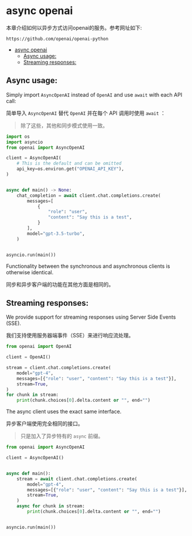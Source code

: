 # async openai

本章介绍如何以异步方式访问openai的服务。参考网址如下:<br>

```log
https://github.com/openai/openai-python
```

- [async openai](#async-openai)
  - [Async usage:](#async-usage)
  - [Streaming responses:](#streaming-responses)


## Async usage:

Simply import `AsyncOpenAI` instead of `OpenAI` and use `await` with each API call:<br>

简单导入 `AsyncOpenAI` 替代 `OpenAI` 并在每个 API 调用时使用 `await` ：<br>

> 除了这些，其他和同步模式使用一致。

```python
import os
import asyncio
from openai import AsyncOpenAI

client = AsyncOpenAI(
    # This is the default and can be omitted
    api_key=os.environ.get("OPENAI_API_KEY"),
)


async def main() -> None:
    chat_completion = await client.chat.completions.create(
        messages=[
            {
                "role": "user",
                "content": "Say this is a test",
            }
        ],
        model="gpt-3.5-turbo",
    )


asyncio.run(main())
```

Functionality between the synchronous and asynchronous clients is otherwise identical.<br>

同步和异步客户端的功能在其他方面是相同的。<br>


## Streaming responses:

We provide support for streaming responses using Server Side Events (SSE).<br>

我们支持使用服务器端事件（SSE）来进行响应流处理。<br>

```python
from openai import OpenAI

client = OpenAI()

stream = client.chat.completions.create(
    model="gpt-4",
    messages=[{"role": "user", "content": "Say this is a test"}],
    stream=True,
)
for chunk in stream:
    print(chunk.choices[0].delta.content or "", end="")
```

The async client uses the exact same interface.<br>

异步客户端使用完全相同的接口。<br>

> 只是加入了异步特有的 `async` 前缀。

```python
from openai import AsyncOpenAI

client = AsyncOpenAI()


async def main():
    stream = await client.chat.completions.create(
        model="gpt-4",
        messages=[{"role": "user", "content": "Say this is a test"}],
        stream=True,
    )
    async for chunk in stream:
        print(chunk.choices[0].delta.content or "", end="")


asyncio.run(main())
```